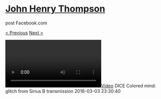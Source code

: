 # [John Henry Thompson](../README.md)
post Facebook.com

[< Previous](2018-03-03-1.md) [Next >](2018-03-03-3.md)

[![](../media/2018-03-03/DICE-Colored-mind-glitch-from-Sirius-B-transmission.mp4)](../README.md)
DICE Colored mind: glitch from Sirius B transmission
2018-03-03 23:30:40
